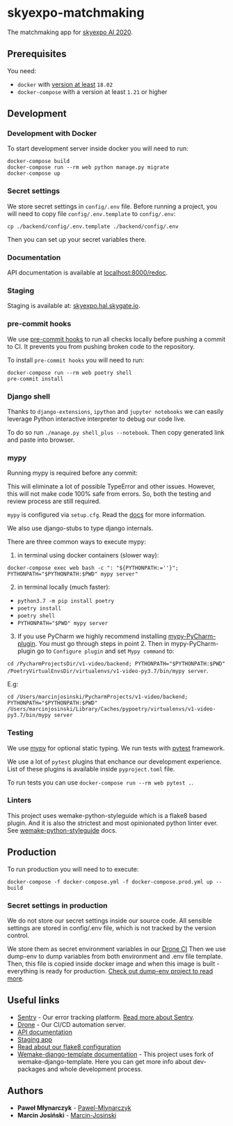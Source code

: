 # skyexpo-matchmaking

The matchmaking app for [skyexpo AI 2020](https://skyexpo.ai/).

## Prerequisites

You need:

- `docker` with [version at least](https://docs.docker.com/compose/compose-file/#compose-and-docker-compatibility-matrix) `18.02`
- `docker-compose` with a version at least `1.21` or higher

## Development

### Development with Docker
To start development server inside docker you will need to run:
```
docker-compose build
docker-compose run --rm web python manage.py migrate
docker-compose up
```

### Secret settings
We store secret settings in `config/.env` file.
Before running a project, you will need to copy file `config/.env.template` to `config/.env`:
```
cp ./backend/config/.env.template ./backend/config/.env
```
Then you can set up your secret variables there.

### Documentation
API documentation is available at [localhost:8000/redoc](http://localhost:8000/redoc).


### Staging
Staging is available at: [skyexpo.hal.skygate.io](http://skyexpo.hal.skygate.io/).


### pre-commit hooks
We use [pre-commit hooks](https://pre-commit.com/) to run all checks locally before pushing a commit to CI.
It prevents you from pushing broken code to the repository.

To install `pre-commit hooks` you will need to run:
```
docker-compose run --rm web poetry shell
pre-commit install
```

### Django shell

Thanks to `django-extensions`, `ipython` and `jupyter notebooks` we can easily leverage Python interactive interpreter to debug our code live.

To do so run `./manage.py shell_plus --notebook`. Then copy generated link and paste into browser.


### mypy


Running mypy is required before any commit:

This will eliminate a lot of possible TypeError and other issues. However, this will not make code 100% safe from errors. So, both the testing and review process are still required.


`mypy` is configured via `setup.cfg`. Read the [docs](https://mypy.readthedocs.io/en/latest/) for more information.

We also use django-stubs to type django internals.

There are three common ways to execute mypy:
1. in terminal using docker containers (slower way):

`docker-compose exec web bash -c ": "${PYTHONPATH:=''}"; PYTHONPATH="$PYTHONPATH:$PWD" mypy server"`

2. in terminal locally (much faster):
- `python3.7 -m pip install poetry`
- `poetry install`
- `poetry shell`
- `PYTHONPATH="$PWD" mypy server`

3. If you use PyCharm we highly recommend installing [mypy-PyCharm-plugin](https://github.com/dropbox/mypy-PyCharm-plugin).
You must go through steps in point 2. Then in mypy-PyCharm-plugin go to `Configure plugin` and set `Mypy command` to:

```cd /PycharmProjectsDir/v1-video/backend; PYTHONPATH="$PYTHONPATH:$PWD" /PoetryVirtualEnvsDir/virtualenvs/v1-video-py3.7/bin/mypy server```.

E.g:

```cd /Users/marcinjosinski/PycharmProjects/v1-video/backend; PYTHONPATH="$PYTHONPATH:$PWD" /Users/marcinjosinski/Library/Caches/pypoetry/virtualenvs/v1-video-py3.7/bin/mypy server```


### Testing

We use [mypy](http://mypy-lang.org/) for optional static typing. We run tests with [pytest](https://docs.pytest.org/en/latest/) framework.

We use a lot of `pytest` plugins that enchance our development experience. List of these plugins is available inside `pyproject.toml` file.

To run tests you can use `docker-compose run --rm web pytest .`.


### Linters

This project uses wemake-python-styleguide which is a flake8 based plugin. And it is also the strictest and most opinionated python linter ever.
See [wemake-python-styleguide](https://wemake-python-styleguide.readthedocs.io/en/latest/) docs.


## Production


To run production you will need to to execute:

```
docker-compose -f docker-compose.yml -f docker-compose.prod.yml up --build
```

### Secret settings in production


We do not store our secret settings inside our source code. All sensible settings are stored in config/.env file, which is not tracked by the version control.

We store them as secret environment variables in our [Drone CI](https://drone.hal.skygate.io/skygate/skyexpo-matchmaking/)
Then we use dump-env to dump variables from both environment and .env file template. Then, this file is copied inside docker image and when this image is built - everything is ready for production.
[Check out dump-env project to read more](https://github.com/sobolevn/dump-env).


## Useful links


- [Sentry](https://sentry.hal.skygate.io/sentry/skyexpo/) - Our error tracking platform. [Read more about Sentry](http://sentry.io/).
- [Drone](https://drone.hal.skygate.io/skygate/skyexpo-matchmaking/) - Our CI/CD automation server.
- [API documentation](http://localhost:8000/redoc)
- [Staging app](http://skyexpo.hal.skygate.io/)
- [Read about our flake8 configuration](https://wemake-python-stylegui.de/en/latest/)
- [Wemake-django-template documentation](https://wemake-django-template.readthedocs.io/en/latest/index.html) - This project uses fork of wemake-django-template.
Here you can get more info about dev-packages and whole development process.


## Authors


* **Paweł Młynarczyk** - [Pawel-Mlynarczyk](https://github.com/Pawel-Mlynarczyk)
* **Marcin Josiński** - [Marcin-Josinski](https://github.com/Marcin-Josinski/)
